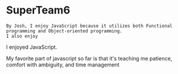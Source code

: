 # SuperTeam6


    By Josh, I enjoy JavaScript because it utilizes both Functional programming and Object-oriented programming.
    I also enjoy

I enjoyed JavaScript.


My favorite part of javascript so far is that it's teaching me patience, comfort with ambiguity, and time management

